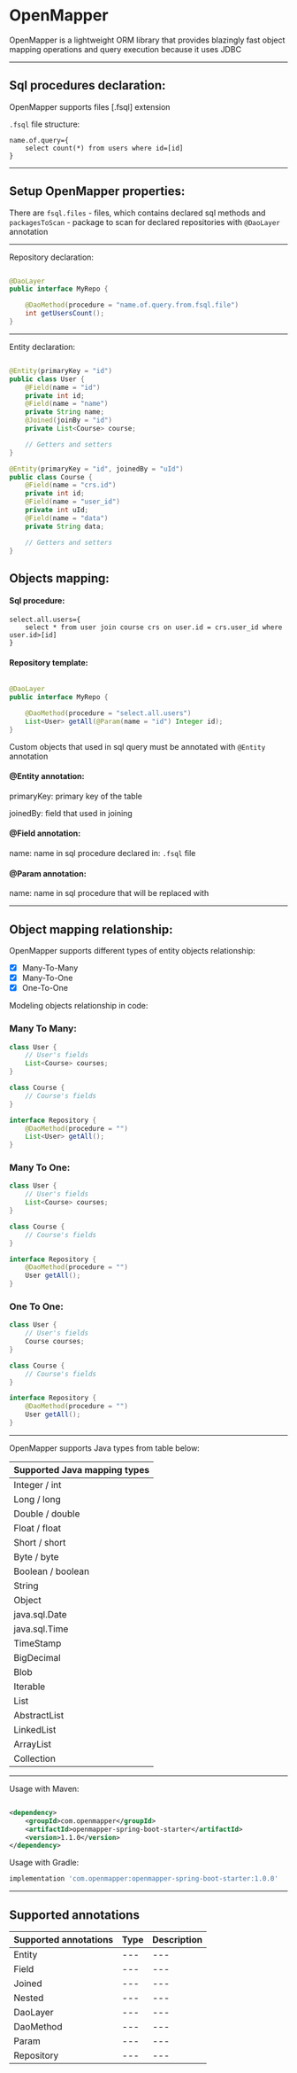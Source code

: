 # OpenMapper

OpenMapper is a lightweight ORM library that provides blazingly fast object mapping operations and query execution
because it uses JDBC

---

## Sql procedures declaration:

OpenMapper supports files [.fsql] extension

`.fsql` file structure:

```fslq
name.of.query={
    select count(*) from users where id=[id]
}
```

---

## Setup OpenMapper properties:

There are `fsql.files` - files, which contains declared sql methods
and `packagesToScan` - package to scan for declared repositories with `@DaoLayer` annotation


---

Repository declaration:

```java

@DaoLayer
public interface MyRepo {

    @DaoMethod(procedure = "name.of.query.from.fsql.file")
    int getUsersCount();
}
```

---

Entity declaration:

```java

@Entity(primaryKey = "id")
public class User {
    @Field(name = "id")
    private int id;
    @Field(name = "name")
    private String name;
    @Joined(joinBy = "id")
    private List<Course> course;

    // Getters and setters
}

@Entity(primaryKey = "id", joinedBy = "uId")
public class Course {
    @Field(name = "crs.id")
    private int id;
    @Field(name = "user_id")
    private int uId;
    @Field(name = "data")
    private String data;

    // Getters and setters
}
```

## Objects mapping:

#### Sql procedure:

```
select.all.users={
    select * from user join course crs on user.id = crs.user_id where user.id>[id]
}
```

#### Repository template:

```java

@DaoLayer
public interface MyRepo {

    @DaoMethod(procedure = "select.all.users")
    List<User> getAll(@Param(name = "id") Integer id);
}
```

Custom objects that used in sql query must be annotated with `@Entity` annotation

#### @Entity annotation:

primaryKey: primary key of the table

joinedBy: field that used in joining

#### @Field annotation:

name: name in sql procedure declared in: `.fsql` file

#### @Param annotation:

name: name in sql procedure that will be replaced with

---

## Object mapping relationship:

OpenMapper supports different types of entity objects relationship:

- [x] Many-To-Many
- [x] Many-To-One
- [x] One-To-One

Modeling objects relationship in code:

### Many To Many:

```java
class User {
    // User's fields
    List<Course> courses;
}

class Course {
    // Course's fields
}

interface Repository {
    @DaoMethod(procedure = "")
    List<User> getAll();
}

```

### Many To One:

```java
class User {
    // User's fields
    List<Course> courses;
}

class Course {
    // Course's fields
}

interface Repository {
    @DaoMethod(procedure = "")
    User getAll();
}

```

### One To One:

```java
class User {
    // User's fields
    Course courses;
}

class Course {
    // Course's fields
}

interface Repository {
    @DaoMethod(procedure = "")
    User getAll();
}

```

---

OpenMapper supports Java types from table below:

| Supported Java mapping types |
|------------------------------|
| Integer / int                |
| Long / long                  |
| Double / double              |
| Float / float                |
| Short / short                |
| Byte / byte                  |
| Boolean / boolean            |
| String                       |
| Object                       |
| java.sql.Date                |
| java.sql.Time                |
| TimeStamp                    |
| BigDecimal                   |
| Blob                         |
| Iterable                     |
| List                         |
| AbstractList                 |
| LinkedList                   |
| ArrayList                    |
| Collection                   |

---

Usage with Maven:

```xml

<dependency>
    <groupId>com.openmapper</groupId>
    <artifactId>openmapper-spring-boot-starter</artifactId>
    <version>1.1.0</version>
</dependency>
```

Usage with Gradle:

```groovy
implementation 'com.openmapper:openmapper-spring-boot-starter:1.0.0'
```

---

## Supported annotations

| Supported annotations | Type | Description |
|-----------------------|------|-------------|
| Entity                | ---  | ---         |
| Field                 | ---  | ---         |
| Joined                | ---  | ---         |
| Nested                | ---  | ---         |
| DaoLayer              | ---  | ---         |
| DaoMethod             | ---  | ---         |
| Param                 | ---  | ---         |
| Repository            | ---  | ---         |